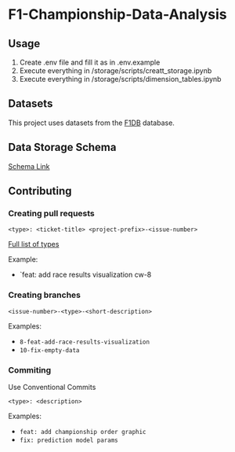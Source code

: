 # F1-Championship-Data-Analysis

## Usage

1. Create .env file and fill it as in .env.example
2. Execute everything in /storage/scripts/creatt_storage.ipynb
3. Execute everything in /storage/scripts/dimension_tables.ipynb

## Datasets

This project uses datasets from the [F1DB](https://github.com/f1db/f1db) database.

## Data Storage Schema

[Schema Link](https://dbdiagram.io/d/Copy-of-F1-data-analysis-664dcf35f84ecd1d22d8f8d9)

## Contributing

### Creating pull requests
```
<type>: <ticket-title> <project-prefix>-<issue-number>
```
[Full list of types](https://github.com/conventional-changelog/commitlint/tree/master/%40commitlint/config-conventional)

Example:
- `feat: add race results visualization cw-8
### Creating branches
```
<issue-number>-<type>-<short-description>
```
Examples:
- `8-feat-add-race-results-visualization`
- `10-fix-empty-data`
### Commiting
Use Conventional Commits
```
<type>: <description>
```
Examples:
- `feat: add championship order graphic`
- `fix: prediction model params`
